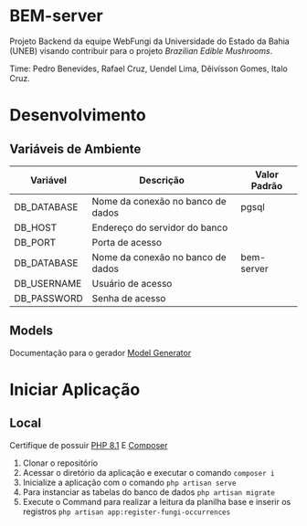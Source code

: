 # BEM-server

Projeto Backend da equipe WebFungi da Universidade do Estado da Bahia (UNEB) visando contribuir para o projeto *Brazilian Edible Mushrooms*.

Time: Pedro Benevides, Rafael Cruz, Uendel Lima, Dêivísson Gomes, Italo Cruz.

# Desenvolvimento

<h2 id="variaveis-ambiente">Variáveis de Ambiente</h2>

| Variável    | Descrição                                     | Valor Padrão |
| ----------- | --------------------------------------------- | ------------ |
| DB_DATABASE | Nome da conexão no banco de dados             | pgsql        |
| DB_HOST     | Endereço do servidor do banco                 |              |
| DB_PORT     | Porta de acesso                               |              |
| DB_DATABASE | Nome da conexão no banco de dados             | bem-server   |
| DB_USERNAME | Usuário de acesso                             |              |
| DB_PASSWORD | Senha de acesso                               |              |

## Models
Documentação para o gerador [Model Generator](https://github.com/reliese/laravel)

# Iniciar Aplicação

## Local
Certifique de possuir [PHP 8.1](https://www.php.net/downloads.php) E [Composer](https://getcomposer.org/download/)
1. Clonar o repositório
2. Acessar o diretório da aplicação e executar o comando `composer i`
3. Inicialize a aplicação com o comando `php artisan serve`
4. Para instanciar as tabelas do banco de dados `php artisan migrate`
5. Execute o Command para realizar a leitura da planilha base e inserir os registros `php artisan app:register-fungi-occurrences`

